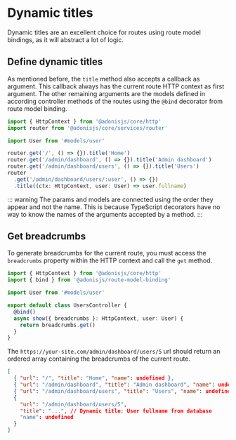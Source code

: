 # Dynamic titles

Dynamic titles are an excellent choice for routes using route model bindings, as it will abstract a lot of logic.

## Define dynamic titles

As mentioned before, the `title` method also accepts a callback as argument. This callback always has the current route HTTP context as first argument. The other remaining arguments are the models defined in according controller methods of the routes using the `@bind` decorator from route model binding.

```typescript
import { HttpContext } from '@adonisjs/core/http'
import router from '@adonisjs/core/services/router'

import User from '#models/user'

router.get('/', () => {}).title('Home')
router.get('/admin/dashboard', () => {}).title('Admin dashboard')
router.get('/admin/dashboard/users', () => {}).title('Users')
router
  .get('/admin/dashboard/users/:user', () => {})
  .title((ctx: HttpContext, user: User) => user.fullname)
```

::: warning
The params and models are connected using the order they appear and not the name. This is because TypeScript decorators have no way to know the names of the arguments accepted by a method.
:::

## Get breadcrumbs

To generate breadcrumbs for the current route, you must access the `breadcrumbs` property within the HTTP context and call the `get` method.

```typescript
import { HttpContext } from '@adonisjs/core/http'
import { bind } from '@adonisjs/route-model-binding'

import User from '#models/user'

export default class UsersController {
  @bind()
  async show({ breadcrumbs }: HttpContext, user: User) {
    return breadcrumbs.get()
  }
}
```

The `https://your-site.com/admin/dashboard/users/5` url should return an ordered array containing the breadcrumbs of the current route.

```json
[
  { "url": "/", "title": "Home", "name": undefined },
  { "url": "/admin/dashboard", "title": "Admin dashboard", "name": undefined },
  { "url": "/admin/dashboard/users", "title": "Users", "name": undefined },
  {
    "url": "/admin/dashboard/users/5",
    "title": "...", // Dynamic title: User fullname from database
    "name": undefined
  }
]
```
